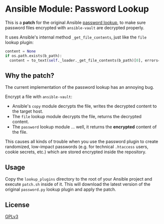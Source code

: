 # Ansible Module: Password Lookup

This is a **patch** for the original Ansible [password lookup](https://docs.ansible.com/ansible/latest/plugins/lookup/password.html), to make sure password files encrypted with `ansible-vault` are decrypted properly.

It uses Ansible's internal method `_get_file_contents`, just like the `file` lookup plugin:

```py
content = None
if os.path.exists(b_path):
  content = to_text(self._loader._get_file_contents(b_path)[0], errors='surrogate_or_strict')
```


## Why the patch?

The current implementation of the password lookup has an annoying bug.

Encrypt a file with `ansible-vault`:

- Ansible's `copy` module decrypts the file, writes the decrypted content to the target host.
- The `file` lookup module decrypts the file, returns the decrypted content.
- The `password` lookup module … well, it returns the **encrypted** content of the file.

This causes all kinds of trouble when you use the password plugin to create randomized, low-impact passwords (e.g. for technical `.htaccess` users, cookie secrets, etc.) which are stored encrypted inside the repository.


## Usage

Copy the `lookup_plugins` directory to the root of your Ansible project and execute `patch.sh` inside of it. This will download the latest version of the original `password.py` lookup plugin and apply the patch.


## License

[GPLv3](LICENSE)
